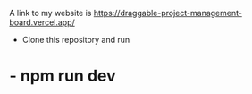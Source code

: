 
A link to my website is https://draggable-project-management-board.vercel.app/




- Clone this repository and run
# - npm run dev

